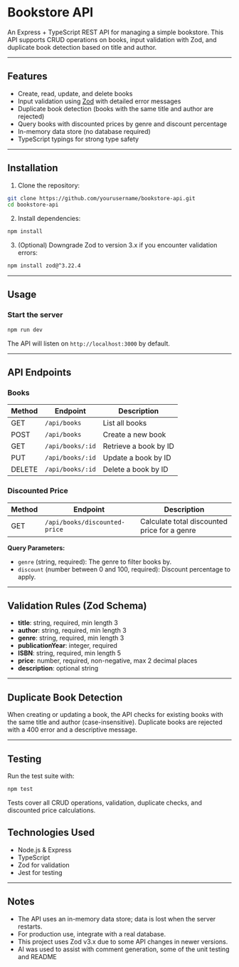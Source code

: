 # Bookstore API

An Express + TypeScript REST API for managing a simple bookstore. This API supports CRUD operations on books, input validation with Zod, and duplicate book detection based on title and author.

---

## Features

* Create, read, update, and delete books
* Input validation using [Zod](https://github.com/colinhacks/zod) with detailed error messages
* Duplicate book detection (books with the same title and author are rejected)
* Query books with discounted prices by genre and discount percentage
* In-memory data store (no database required)
* TypeScript typings for strong type safety

---

## Installation

1. Clone the repository:

```bash
git clone https://github.com/yourusername/bookstore-api.git
cd bookstore-api
```

2. Install dependencies:

```bash
npm install
```

3. (Optional) Downgrade Zod to version 3.x if you encounter validation errors:

```bash
npm install zod@^3.22.4
```

---

## Usage

### Start the server

```bash
npm run dev
```

The API will listen on `http://localhost:3000` by default.

---

## API Endpoints

### Books

| Method | Endpoint         | Description           |
| ------ | ---------------- | --------------------- |
| GET    | `/api/books`     | List all books        |
| POST   | `/api/books`     | Create a new book     |
| GET    | `/api/books/:id` | Retrieve a book by ID |
| PUT    | `/api/books/:id` | Update a book by ID   |
| DELETE | `/api/books/:id` | Delete a book by ID   |

### Discounted Price

| Method | Endpoint                      | Description                                  |
| ------ | ----------------------------- | -------------------------------------------- |
| GET    | `/api/books/discounted-price` | Calculate total discounted price for a genre |

**Query Parameters:**

* `genre` (string, required): The genre to filter books by.
* `discount` (number between 0 and 100, required): Discount percentage to apply.

---

## Validation Rules (Zod Schema)

* **title**: string, required, min length 3
* **author**: string, required, min length 3
* **genre**: string, required, min length 3
* **publicationYear**: integer, required
* **ISBN**: string, required, min length 5
* **price**: number, required, non-negative, max 2 decimal places
* **description**: optional string

---

## Duplicate Book Detection

When creating or updating a book, the API checks for existing books with the same title and author (case-insensitive). Duplicate books are rejected with a 400 error and a descriptive message.

---

## Testing

Run the test suite with:

```bash
npm test
```

Tests cover all CRUD operations, validation, duplicate checks, and discounted price calculations.

## Technologies Used

* Node.js & Express
* TypeScript
* Zod for validation
* Jest for testing

---

## Notes

* The API uses an in-memory data store; data is lost when the server restarts.
* For production use, integrate with a real database.
* This project uses Zod v3.x due to some API changes in newer versions.
* AI was used to assist with comment generation, some of the unit testing and README
